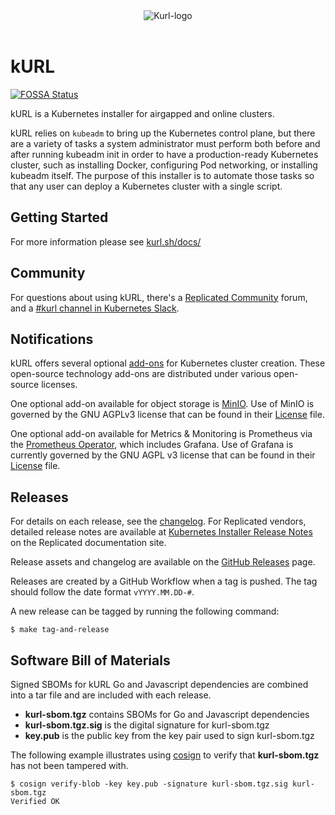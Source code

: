 <div align="center">
  <img alt="Kurl-logo" src="https://kurl.sh/kurl_logo@2x.png" />
</div>
<br/>

# kURL

[![FOSSA Status](https://app.fossa.com/api/projects/custom%2B5995%2Fgithub.com%2Freplicatedhq%2Fkurl.svg?type=small)](https://app.fossa.com/projects/custom%2B5995%2Fgithub.com%2Freplicatedhq%2Fkurl?ref=badge_small)

kURL is a Kubernetes installer for airgapped and online clusters.

kURL relies on `kubeadm` to bring up the Kubernetes control plane, but there are a variety of tasks a system administrator must perform both before and after running kubeadm init in order to have a production-ready Kubernetes cluster, such as installing Docker, configuring Pod networking, or installing kubeadm itself.
The purpose of this installer is to automate those tasks so that any user can deploy a Kubernetes cluster with a single script.

## Getting Started

For more information please see [kurl.sh/docs/](https://kurl.sh/docs/)

## Community

For questions about using kURL, there's a [Replicated Community](https://help.replicated.com/community) forum, and a [#kurl channel in Kubernetes Slack](https://kubernetes.slack.com/channels/kurl).

## Notifications

kURL offers several optional [add-ons](https://kurl.sh/add-ons) for Kubernetes cluster creation.
These open-source technology add-ons are distributed under various open-source licenses.

One optional add-on available for object storage is [MinIO](https://github.com/minio/minio).
Use of MinIO is governed by the GNU AGPLv3 license that can be found in their [License](https://github.com/minio/minio/blob/master/LICENSE) file.

One optional add-on available for Metrics & Monitoring is Prometheus via the [Prometheus Operator](https://github.com/prometheus-operator/prometheus-operator), which includes Grafana.
Use of Grafana is currently governed by the GNU AGPL v3 license that can be found in their [License](https://github.com/grafana/grafana/blob/main/LICENSE) file.

## Releases

For details on each release, see the [changelog](https://github.com/replicatedhq/kURL/releases).
For Replicated vendors, detailed release notes are available at [Kubernetes Installer Release Notes](https://docs.replicated.com/release-notes/rn-kubernetes-installer) on the Replicated documentation site.

Release assets and changelog are available on the [GitHub Releases](https://github.com/replicatedhq/kURL/releases) page.

Releases are created by a GitHub Workflow when a tag is pushed.
The tag should follow the date format `vYYYY.MM.DD-#`.

A new release can be tagged by running the following command:

```shell
$ make tag-and-release
```

## Software Bill of Materials

Signed SBOMs for kURL Go and Javascript dependencies are combined into a tar file and are included with each release.

- **kurl-sbom.tgz** contains SBOMs for Go  and Javascript dependencies
- **kurl-sbom.tgz.sig** is the digital signature for kurl-sbom.tgz
- **key.pub** is the public key from the key pair used to sign kurl-sbom.tgz

The following example illustrates using [cosign](https://github.com/sigstore/cosign) to verify that **kurl-sbom.tgz** has
not been tampered with.

```shell
$ cosign verify-blob -key key.pub -signature kurl-sbom.tgz.sig kurl-sbom.tgz
Verified OK
```

